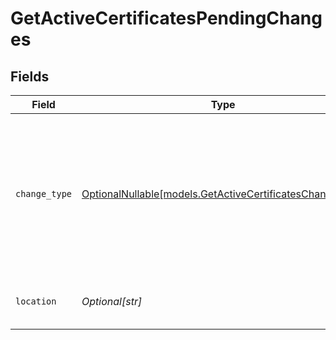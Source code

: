 # GetActiveCertificatesPendingChanges


## Fields

| Field                                                                                                                                  | Type                                                                                                                                   | Required                                                                                                                               | Description                                                                                                                            |
| -------------------------------------------------------------------------------------------------------------------------------------- | -------------------------------------------------------------------------------------------------------------------------------------- | -------------------------------------------------------------------------------------------------------------------------------------- | -------------------------------------------------------------------------------------------------------------------------------------- |
| `change_type`                                                                                                                          | [OptionalNullable[models.GetActiveCertificatesChangeType]](../models/getactivecertificateschangetype.md)                               | :heavy_minus_sign:                                                                                                                     | Indicates the certificate's pending change action. This is either `new-certificate`, `modify-certificate`, `modify-san`, or `renewal`. |
| `location`                                                                                                                             | *Optional[str]*                                                                                                                        | :heavy_minus_sign:                                                                                                                     | URL to fetch related change information.                                                                                               |